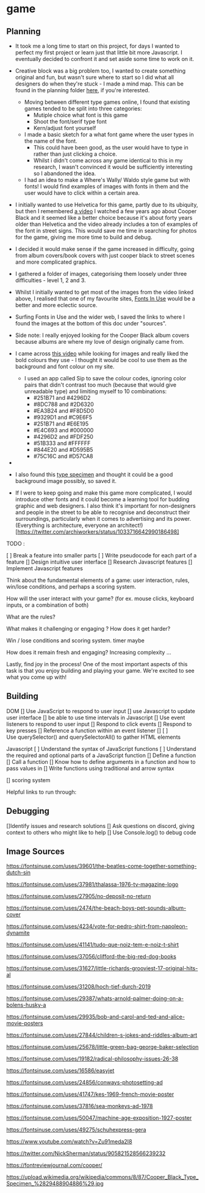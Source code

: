# game

## Planning
- It took me a long time to start on this project, for days I wanted to perfect my first project or learn just that little bit more Javascript. I eventually decided to confront it and set aside some time to work on it.
- Creative block was a big problem too, I wanted to create something original and fun, but wasn't sure where to start so I did what all designers do when they're stuck - I made a mind map. This can be found in the planning folder [here](www.github.com), if you're interested. 
    - Moving between different type games online, I found that existing games tended to be split into three categories: 
      - Mutiple choice what font is this game 
      - Shoot the font/serif type font
      - Kern/adjust font yourself
  - I made a basic sketch for a what font game where the user types in the name of the font. 
    - This could have been good, as the user would have to type in rather than just clicking a choice. 
    - Whilst i didn't come across any game identical to this in my research, I wasn't convinced it would be sufficiently interesting so I abandoned the idea. 
  - I had an idea to make a Where's Wally/ Waldo style game but with fonts! I would find examples of images with fonts in them and the user would have to click within a certain area. 
- I initially wanted to use Helvetica for this game, partly due to its ubiquity, but then I remembered [a video](https://www.youtube.com/watch?v=Zu91meda2I8) I watched a few years ago about Cooper Black and it seemed like a better choice because it's about forty years older than Helvetica and the video already includes a ton of examples of the font in street signs. This would save me time in searching for photos for the game, giving me more time to build and debug. 
- I decided it would make sense if the game increased in difficulty, going from album covers/book covers with just cooper black to street scenes and more complicated graphics. 
- I gathered a folder of images, categorising them loosely under three difficulties - level 1, 2 and 3. 
- Whilst I initially wanted to get most of the images from the video linked above, I realised that one of my favourite sites, [Fonts In Use](https://fontsinuse.com/) would be a better and more eclectic source. 
- Surfing Fonts in Use and the wider web,  I saved the links to where I found the images at the bottom of this doc under "sources". 
- Side note: I really enjoyed looking for the Cooper Black album covers because albums are where my love of design originally came from.  
- I came across [this video](https://www.youtube.com/watch?v=zf988tNfMx4) while looking for images and really liked the bold colours they use - I thought it would be cool to use them as the background and font colour on my site. 
  - I used an app called Sip to save the colour codes, ignoring color pairs that didn't contrast too much (because that would give unreadable type) and limiting myself to 10 combinations: 
    - #251B71 and #4296D2
    - #8DC788 and #2D6320
    - #EA3B24 and #F8D5D0
    - #9329D1 and #C9E6F5
    - #251B71 and #E6E195
    - #E4C693 and #000000
    - #4296D2 and #FDF250
    - #51B333 and #FFFFFF
    - #844E20 and #D595B5
    - #75C16C and #D57CA8
- 
- I also found this [type specimen](https://commons.wikimedia.org/wiki/File:Cooper_Black_Type_Specimen_%2829488904886%29.jpg) and thought it could be a good background image possibly, so saved it. 









- If I were to keep going and make this game more complicated, I would introduce other fonts and it could become a learning tool for budding graphic and web designers. I also think it's important for non-designers and people in the street to be able to recognise and deconstruct their surroundings, particularly when it comes to advertising and its power. (Everything is architecture, everyone an architect!)[https://twitter.com/archiworkers/status/1033716642990186498]












TODO : 

[ ] Break a feature into smaller parts
[ ] Write pseudocode for each part of a feature
[] Design intuitive user interface 
[] Research Javascript features 
[] Implement Javascript features 


Think about the fundamental elements of a game: user interaction, rules, win/lose conditions, and perhaps a scoring system.

How will the user interact with your game? (for ex. mouse clicks, keyboard inputs, or a combination of both)

What are the rules? 

What makes it challenging or engaging ? How does it get harder? 

Win / lose conditions and scoring system. timer maybe 

How does it remain fresh and engaging? Increasing complexity ...

Lastly, find joy in the process! One of the most important aspects of this task is that you enjoy building and playing your game. We're excited to see what you come up with!



 ## Building
DOM 
[] Use JavaScript to respond to user input
[] use Javascript to update user interface 
[] be able to use time intervals in Javascript 
[] Use event listeners to respond to user input 
[] Respond to click events 
[] Respond to key presses 
[] Reference a function within an event listener
[] [ ] Use querySelector() and querySelectorAll() to gather HTML elements

Javascript 
[ ] Understand the syntax of JavaScript functions
[ ] Understand the required and optional parts of a JavaScript function
[] Define a function
[] Call a function 
[] Know how to define arguments in a function and how to pass values in
[] Write functions using traditional and arrow syntax 

[] scoring system 



Helpful links to run through: 




 ## Debugging
 []Identify issues and research solutions 
 [] Ask questions on discord, giving context to others who might like to help 
 [] Use Console.log() to debug code 









## Image Sources 

https://fontsinuse.com/uses/39601/the-beatles-come-together-something-dutch-sin

https://fontsinuse.com/uses/37981/thalassa-1976-tv-magazine-logo

https://fontsinuse.com/uses/27905/no-deposit-no-return

https://fontsinuse.com/uses/2474/the-beach-boys-pet-sounds-album-cover

https://fontsinuse.com/uses/4234/vote-for-pedro-shirt-from-napoleon-dynamite

https://fontsinuse.com/uses/41141/tudo-que-noiz-tem-e-noiz-t-shirt

https://fontsinuse.com/uses/37056/clifford-the-big-red-dog-books

https://fontsinuse.com/uses/31627/little-richards-grooviest-17-original-hits-al

https://fontsinuse.com/uses/31208/hoch-tief-durch-2019

https://fontsinuse.com/uses/29387/whats-arnold-palmer-doing-on-a-bolens-husky-a

https://fontsinuse.com/uses/29935/bob-and-carol-and-ted-and-alice-movie-posters 

https://fontsinuse.com/uses/27844/children-s-jokes-and-riddles-album-art

https://fontsinuse.com/uses/25678/little-green-bag-george-baker-selection

https://fontsinuse.com/uses/19182/radical-philosophy-issues-26-38

https://fontsinuse.com/uses/16586/easyjet

https://fontsinuse.com/uses/24856/conways-photosetting-ad

https://fontsinuse.com/uses/41747/kes-1969-french-movie-poster

https://fontsinuse.com/uses/37816/sea-monkeys-ad-1978

https://fontsinuse.com/uses/50047/machine-age-exposition-1927-poster

https://fontsinuse.com/uses/49275/schuhexpress-gera

https://www.youtube.com/watch?v=Zu91meda2I8 

https://twitter.com/NickSherman/status/905821528566239232 

https://fontreviewjournal.com/cooper/


https://upload.wikimedia.org/wikipedia/commons/8/87/Cooper_Black_Type_Specimen_%2829488904886%29.jpg   